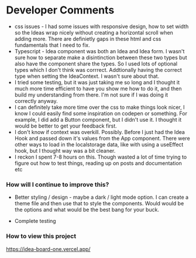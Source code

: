 # Developer Comments

- css issues - I had some issues with responsive design, how to set width so the Ideas wrap nicely without creating a horizontal scroll when adding more. There are definietly gaps in these html and css fundamentals that I need to fix.
- Typescript - Idea component was both an Idea and Idea form. I wasn't sure how to separate make a disintinction between these two types but also have the component share the types. So I used lots of optional types which I don't think was corrrect. Addtionally having the correct type when setting the IdeaContext. I wasn't sure about that.
- I tried some testing, but it was just taking me so long and I thought it much more time efficient to have you show me how to do it, and then build my understanding from there. I'm not sure if I was doing it correctly anyway.
- I can definitely take more time over the css to make things look nicer, I know I could easily find some inspiration on codepen or something. For example, I did add a Button component, but I didn't use it. I thought it would be better to get your feedback first.
- I don't know if context was overkill. Possibly. Before I just had the Idea Hook and passed down it's values from the App component. There were other ways to load in the localstorage data, like with using a useEffect hook, but I thought way was a bit cleaner.
- I reckon I spent 7-8 hours on this. Though wasted a lot of time trying to figure out how to test things, reading up on posts and documentation etc

### How will I continue to improve this?

- Better styling / design - maybe a dark / light mode option. I can create a theme file and then use that to style the components. Would would be the options and what would be the best bang for your buck.

- Complete testing

### How to view this project

https://idea-board-one.vercel.app/
